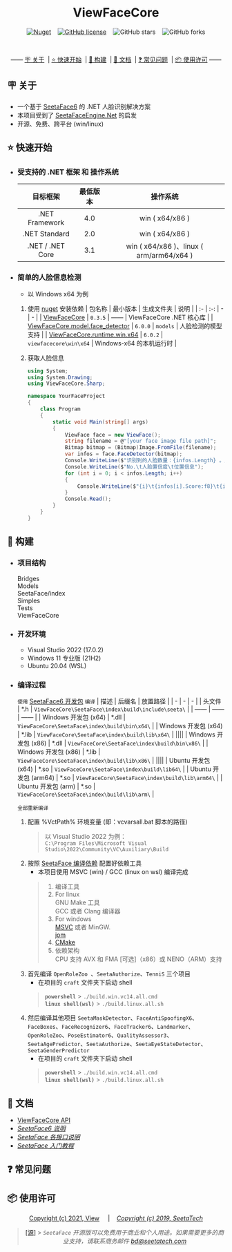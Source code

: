 <div align="center">

# ViewFaceCore 
[![Nuget](https://img.shields.io/nuget/v/ViewFaceCore)](https://www.nuget.org/packages/ViewFaceCore/) &nbsp;&nbsp;
[![GitHub license](https://img.shields.io/github/license/ViewFaceCore/ViewFaceCore)](https://github.com/ViewFaceCore/ViewFaceCore/blob/main/LICENSE) &nbsp;&nbsp;
![GitHub stars](https://img.shields.io/github/stars/ViewFaceCore/ViewFaceCore?style=flat) &nbsp;&nbsp;
![GitHub forks](https://img.shields.io/github/forks/ViewFaceCore/ViewFaceCore)

<br/>

—— [🪧 关于](#🪧&nbsp;关于) &nbsp;| [⭐ 快速开始](#⭐&nbsp;快速开始) &nbsp;| [🔧 构建](#🔧&nbsp;构建) &nbsp;| [📄 文档](#📄&nbsp;文档) &nbsp;| [❓ 常见问题](#❓&nbsp;常见问题) &nbsp;| [📦 使用许可](#📦&nbsp;使用许可) ——

</div>

## 🪧&nbsp;关于
- 一个基于 [SeetaFace6](https://github.com/SeetaFace6Open/index) 的 .NET 人脸识别解决方案
- 本项目受到了 [SeetaFaceEngine.Net](https://github.com/iarray/SeetaFaceEngine.Net) 的启发
- 开源、免费、跨平台 (win/linux)

## ⭐&nbsp;快速开始
- ### 受支持的 .NET 框架 和 操作系统  
   | 目标框架 |最低版本 | 操作系统 |
   | :-: |:-: | :-: |
   | .NET Framework |4.0 | win ( x64/x86 ) |
   | .NET Standard |2.0 | win ( x64/x86 ) |
   | .NET / .NET Core |3.1 | win ( x64/x86 )、linux ( arm/arm64/x64 ) |

- ### 简单的人脸信息检测  
   - 以 Windows x64 为例
   1. 使用 [nuget](https://www.nuget.org) 安装依赖
      | 包名称 | 最小版本 | 生成文件夹 | 说明 |
      | :- | :-: | - | - |
      | [ViewFaceCore](https://www.nuget.org/packages/ViewFaceCore/) | `0.3.5` | —— | ViewFaceCore .NET 核心库 |
      | [ViewFaceCore.model.face_detector](https://www.nuget.org/packages/ViewFaceCore.model.face_detector) | `6.0.0` | `models` | 人脸检测的模型支持 |
      | [ViewFaceCore.runtime.win.x64](https://www.nuget.org/packages/ViewFaceCore.runtime.win.x64) | `6.0.2` | `viewfacecore\win\x64` | Windows-x64 的本机运行时 |

   2. 获取人脸信息  
      ```csharp
      using System;
      using System.Drawing;
      using ViewFaceCore.Sharp;
      
      namespace YourFaceProject
      {
          class Program
          {
              static void Main(string[] args)
              {
                  ViewFace face = new ViewFace();
                  string filename = @"[your face image file path]";
                  Bitmap bitmap = (Bitmap)Image.FromFile(filename);
                  var infos = face.FaceDetector(bitmap);
                  Console.WriteLine($"识别到的人脸数量：{infos.Length} 。人脸信息：\n");
                  Console.WriteLine($"No.\t人脸置信度\t位置信息");
                  for (int i = 0; i < infos.Length; i++)
                  {
                      Console.WriteLine($"{i}\t{infos[i].Score:f8}\t{infos[i].Location}");
                  }
                  Console.Read();
              }
          }
      }
      ```





## 🔧&nbsp;构建
- ### **项目结构**

  Bridges  
  Models  
  SeetaFace/index  
  Simples  
  Tests  
  ViewFaceCore  

- ### **开发环境**
   - Visual Studio 2022 (17.0.2)
   - Windows 11 专业版 (21H2)
   - Ubuntu 20.04 (WSL)

- ### **编译过程**

   `使用` [SeetaFace6 开发包](https://github.com/seetafaceengine/SeetaFace6#%E7%99%BE%E5%BA%A6%E7%BD%91%E7%9B%98) `编译`
   | 描述 | 后缀名 | 放置路径 |
   | - | - | - |
   | 头文件 | *.h | `ViewFaceCore\SeetaFace\index\build\include\seeta\` |
   | —— | —— | —— |
   | Windows 开发包 (x64) | *.dll | `ViewFaceCore\SeetaFace\index\build\bin\x64\` |
   | Windows 开发包 (x64) | *.lib | `ViewFaceCore\SeetaFace\index\build\lib\x64\` |
   ||||
   | Windows 开发包 (x86) | *.dll | `ViewFaceCore\SeetaFace\index\build\bin\x86\` |
   | Windows 开发包 (x86) | *.lib | `ViewFaceCore\SeetaFace\index\build\lib\x86\` |
   ||||
   | Ubuntu 开发包 (x64) | *.so | `ViewFaceCore\SeetaFace\index\build\lib64\` |
   | Ubuntu 开发包 (arm64) | *.so | `ViewFaceCore\SeetaFace\index\build\lib\arm64\` |
   | Ubuntu 开发包 (arm) | *.so | `ViewFaceCore\SeetaFace\index\build\lib\arm\` |

   `全部重新编译`  
   1. 配置 %VctPath% 环境变量 (即：vcvarsall.bat 脚本的路径)
      > 以 Visual Studio 2022 为例：  
      > `C:\Program Files\Microsoft Visual Studio\2022\Community\VC\Auxiliary\Build`
   2. 按照 [SeetaFace 编译依赖](https://github.com/SeetaFace6Open/index#%E7%BC%96%E8%AF%91%E4%BE%9D%E8%B5%96) 配置好依赖工具
      - 本项目使用 MSVC (win) / GCC (linux on wsl) 编译完成
      > 1. 编译工具
      > 2. For linux<br>
      >  GNU Make 工具<br>
      >  GCC 或者 Clang 编译器
      > 3. For windows<br>
      >  [MSVC](https://visualstudio.microsoft.com/zh-hans/) 或者 MinGW. <br>
      >  [jom](https://wiki.qt.io/Jom)
      > 4. [CMake](http://www.cmake.org/)
      > 5. 依赖架构<br>
      >  CPU 支持 AVX 和 FMA [可选]（x86）或 NENO（ARM）支持
   3. 首先编译 `OpenRoleZoo `、`SeetaAuthorize`、`TenniS` 三个项目
      - 在项目的 `craft` 文件夹下启动 shell
      > **`powershell`** > `./build.win.vc14.all.cmd`  
      > **`linux shell(wsl)`** > `./build.linux.all.sh`
   4. 然后编译其他项目 `SeetaMaskDetector`、`FaceAntiSpoofingX6`、`FaceBoxes`、`FaceRecognizer6`、`FaceTracker6`、`Landmarker`、`OpenRoleZoo`、`PoseEstimator6`、`QualityAssessor3`、`SeetaAgePredictor`、`SeetaAuthorize`、`SeetaEyeStateDetector`、`SeetaGenderPredictor`  
      - 在项目的 `craft` 文件夹下启动 shell
      > **`powershell`** > `./build.win.vc14.all.cmd`  
      > **`linux shell(wsl)`** > `./build.linux.all.sh`


## 📄&nbsp;文档
- [ViewFaceCore API](https://github.com/View12138/ViewFaceCore/blob/master/README_API.md)
- [*SeetaFace6 说明*](https://github.com/seetafaceengine/SeetaFace6/blob/master/README.md)
- [*SeetaFace 各接口说明*](https://github.com/seetafaceengine/SeetaFace6/tree/master/docs)
- [*SeetaFace 入门教程*](http://leanote.com/blog/post/5e7d6cecab64412ae60016ef)


## ❓&nbsp;常见问题

## 📦&nbsp;使用许可   
<div align="center">

[Copyright (c) 2021, View](https://github.com/ViewFaceCore/ViewFaceCore/blob/main/LICENSE)
&nbsp;&nbsp;&nbsp;&nbsp;|&nbsp;&nbsp;&nbsp;
[*Copyright (c) 2019, SeetaTech*](https://github.com/SeetaFace6Open/index/blob/master/LICENSE)

</din>

> [\[源\]](https://github.com/SeetaFace6Open/index#%E8%81%94%E7%B3%BB%E6%88%91%E4%BB%AC) > *`SeetaFace` 开源版可以免费用于商业和个人用途。如果需要更多的商业支持，请联系商务邮件 bd@seetatech.com*


